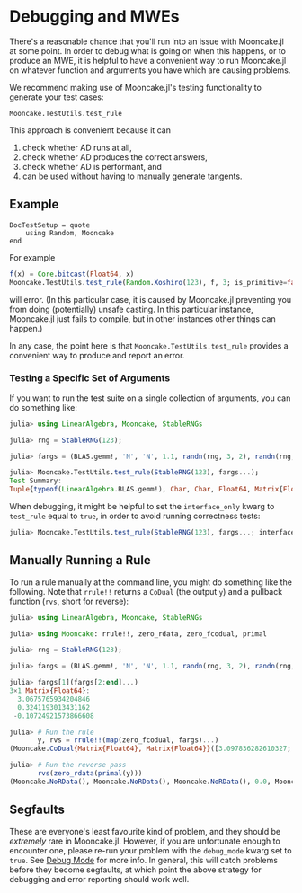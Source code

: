# Debugging and MWEs

There's a reasonable chance that you'll run into an issue with Mooncake.jl at some point.
In order to debug what is going on when this happens, or to produce an MWE, it is helpful to have a convenient way to run Mooncake.jl on whatever function and arguments you have which are causing problems.

We recommend making use of Mooncake.jl's testing functionality to generate your test cases:

```@docs; canonical=false
Mooncake.TestUtils.test_rule
```

This approach is convenient because it can
1. check whether AD runs at all,
1. check whether AD produces the correct answers,
1. check whether AD is performant, and
1. can be used without having to manually generate tangents.

## Example

```@meta
DocTestSetup = quote
    using Random, Mooncake
end
```

For example
```julia
f(x) = Core.bitcast(Float64, x)
Mooncake.TestUtils.test_rule(Random.Xoshiro(123), f, 3; is_primitive=false)
```
will error.
(In this particular case, it is caused by Mooncake.jl preventing you from doing (potentially) unsafe casting. In this particular instance, Mooncake.jl just fails to compile, but in other instances other things can happen.)

In any case, the point here is that `Mooncake.TestUtils.test_rule` provides a convenient way to produce and report an error.

### Testing a Specific Set of Arguments

If you want to run the test suite on a single collection of arguments, you can do something like:
```julia
julia> using LinearAlgebra, Mooncake, StableRNGs

julia> rng = StableRNG(123);

julia> fargs = (BLAS.gemm!, 'N', 'N', 1.1, randn(rng, 3, 2), randn(rng, 2, 1), 0.5, randn(rng, 3, 1));

julia> Mooncake.TestUtils.test_rule(StableRNG(123), fargs...);
Test Summary:                                                                                                            | Pass  Total  Time
Tuple{typeof(LinearAlgebra.BLAS.gemm!), Char, Char, Float64, Matrix{Float64}, Matrix{Float64}, Float64, Matrix{Float64}} |   34     34  0.0s
```

When debugging, it might be helpful to set the `interface_only` kwarg to `test_rule` equal to `true`, in order to avoid running correctness tests:
```julia
julia> Mooncake.TestUtils.test_rule(StableRNG(123), fargs...; interface_only=true);
```

## Manually Running a Rule

To run a rule manually at the command line, you might do something like the following. Note that `rrule!!` returns a `CoDual` (the output `y`) and a pullback function (`rvs`, short for reverse):

```julia
julia> using LinearAlgebra, Mooncake, StableRNGs

julia> using Mooncake: rrule!!, zero_rdata, zero_fcodual, primal

julia> rng = StableRNG(123);

julia> fargs = (BLAS.gemm!, 'N', 'N', 1.1, randn(rng, 3, 2), randn(rng, 2, 1), 0.5, randn(rng, 3, 1));

julia> fargs[1](fargs[2:end]...)
3×1 Matrix{Float64}:
  3.0675765934204846
  0.3241193013431162
 -0.10724921573866608

julia> # Run the rule
       y, rvs = rrule!!(map(zero_fcodual, fargs)...)
(Mooncake.CoDual{Matrix{Float64}, Matrix{Float64}}([3.097836282610327; 1.434872548283475; 0.36413373015673733;;], [0.0; 0.0; 0.0;;]), Mooncake.var"#gemm!_pb!!#344"{Float64, Base.RefValue{Matrix{Float64}}, Matrix{Float64}, Matrix{Float64}, Matrix{Float64}, Matrix{Float64}, Matrix{Float64}, Matrix{Float64}, Matrix{Float64}, Float64, Float64, Char, Char}(Base.RefValue{Matrix{Float64}}([1.4126922025789126; 0.8205107411804217; 0.23693699035842655;;]), [3.0877497195470465; 1.064621465970022; 0.20700608152493621;;], [0.0; 0.0; 0.0;;], [3.097836282610327; 1.434872548283475; 0.36413373015673733;;], [0.0; 0.0;;], [1.6096030714358025; 0.01575435958162854;;], [0.0 0.0; 0.0 0.0; 0.0 0.0], [0.8794851649178947 -0.18596885135024463; 0.5096859991842587 0.007527530712906747; 0.14416956239782056 0.3098329633805674], 0.5, 1.1, 'N', 'N'))

julia> # Run the reverse pass
       rvs(zero_rdata(primal(y)))
(Mooncake.NoRData(), Mooncake.NoRData(), Mooncake.NoRData(), 0.0, Mooncake.NoRData(), Mooncake.NoRData(), 0.0, Mooncake.NoRData())
```

## Segfaults

These are everyone's least favourite kind of problem, and they should be _extremely_ rare in Mooncake.jl.
However, if you are unfortunate enough to encounter one, please re-run your problem with the `debug_mode` kwarg set to `true`.
See [Debug Mode](@ref) for more info.
In general, this will catch problems before they become segfaults, at which point the above strategy for debugging and error reporting should work well.
